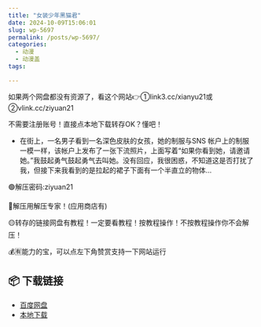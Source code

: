 ```yaml
---
title: "女装少年黑猫君"
date: 2024-10-09T15:06:01
slug: wp-5697
permalink: /posts/wp-5697/
categories:
  - 动漫
  - 动漫盖
tags:

---
```


如果两个网盘都没有资源了，看这个网站👉①link3.cc/xianyu21或②vlink.cc/ziyuan21

不需要注册账号！直接点本地下载转存OK？懂吧！

*   在街上，一名男子看到一名深色皮肤的女孩，她的制服与SNS 帐户上的制服一模一样，该帐户上发布了一张下流照片，上面写着“如果你看到她，请邀请她。”我鼓起勇气鼓起勇气去叫她。没有回应，我很困惑，不知道这是否打扰了我，但接下来我看到的是拉起的裙子下面有一个半直立的物体…

🟢解压密码:ziyuan21

🔵解压用解压专家！(应用商店有)

🟡转存的链接网盘有教程！一定要看教程！按教程操作！不按教程操作你不会解压！

💰🈶能力的宝，可以点左下角赞赏支持一下网站运行

## 📦 下载链接
- [百度网盘](https://blziyuan21.com/pay-download/5697?key=5c1b9cf489&down_id=0)
- [本地下载](https://blziyuan21.com/pay-download/5697?key=5c1b9cf489&down_id=1)

